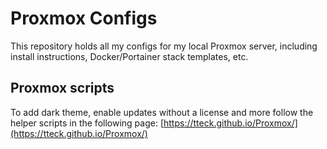 # Proxmox Configs

This repository holds all my configs for my local Proxmox server, including install instructions, Docker/Portainer stack templates, etc.

## Proxmox scripts

To add dark theme, enable updates without a license and more follow the helper scripts in the following page: [https://tteck.github.io/Proxmox/](https://tteck.github.io/Proxmox/)

